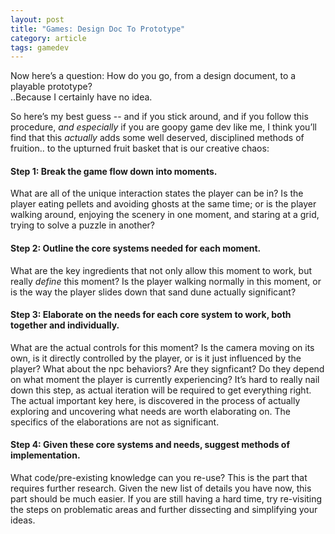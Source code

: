 ```yaml
---
layout: post
title: "Games: Design Doc To Prototype"
category: article
tags: gamedev
---
```

Now here’s a question: How do you go, from a design document, to a playable
prototype?<br>
..Because I certainly have no idea.

So here’s my best guess -- and if you stick around, and if you follow
this procedure, _and especially_ if you are goopy game dev like me, I
think you’ll find that this _actually_ adds some well deserved, disciplined methods of fruition.. to the upturned fruit basket that is our creative chaos:

#### Step 1: Break the game flow down into moments.

What are all of the unique interaction states the player can be in?
Is the player eating pellets and avoiding ghosts at the same time; or is
the player walking around, enjoying the scenery in one moment, and staring
at a grid, trying to solve a puzzle in another?

#### Step 2: Outline the core systems needed for each moment.

What are the key ingredients that not only allow this moment to work,
but really _define_ this moment? Is the player walking normally in
this moment, or is the way the player slides down that sand dune actually
significant?

#### Step 3: Elaborate on the needs for each core system to work, both together and individually.

What are the actual controls for this moment? Is the camera moving on
its own, is it directly controlled by the player, or is it just influenced
by the player? What about the npc behaviors? Are they signficant? Do they
depend on what moment the player is currently experiencing? It’s hard to
really nail down this step, as actual iteration will be required to get
everything right. The actual important key here, is discovered in the
process of actually exploring and uncovering what needs are worth
elaborating on. The specifics of the elaborations are not as
significant.

#### Step 4: Given these core systems and needs, suggest methods of implementation.

What code/pre-existing knowledge can you re-use? This is the part that
requires further research. Given the new list of details you have now,
this part should be much easier. If you are still having a hard time, try
re-visiting the steps on problematic areas and further dissecting and
simplifying your ideas.
